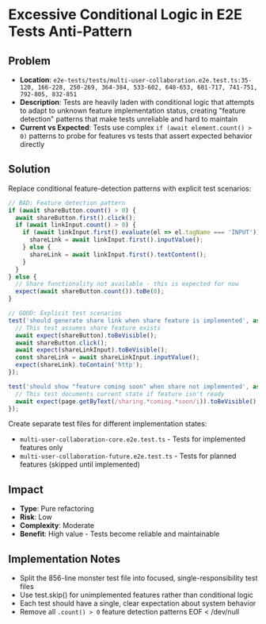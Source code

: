 # Excessive Conditional Logic in E2E Tests Anti-Pattern

## Problem
- **Location**: `e2e-tests/tests/multi-user-collaboration.e2e.test.ts:35-120, 166-228, 250-269, 364-384, 533-602, 648-653, 681-717, 741-751, 792-805, 832-851`
- **Description**: Tests are heavily laden with conditional logic that attempts to adapt to unknown feature implementation status, creating "feature detection" patterns that make tests unreliable and hard to maintain
- **Current vs Expected**: Tests use complex `if (await element.count() > 0)` patterns to probe for features vs tests that assert expected behavior directly

## Solution
Replace conditional feature-detection patterns with explicit test scenarios:

```typescript
// BAD: Feature detection pattern
if (await shareButton.count() > 0) {
  await shareButton.first().click();
  if (await linkInput.count() > 0) {
    if (await linkInput.first().evaluate(el => el.tagName === 'INPUT')) {
      shareLink = await linkInput.first().inputValue();
    } else {
      shareLink = await linkInput.first().textContent();
    }
  }
} else {
  // Share functionality not available - this is expected for now
  expect(await shareButton.count()).toBe(0);
}

// GOOD: Explicit test scenarios
test('should generate share link when share feature is implemented', async ({ page }) => {
  // This test assumes share feature exists
  await expect(shareButton).toBeVisible();
  await shareButton.click();
  await expect(shareLinkInput).toBeVisible();
  const shareLink = await shareLinkInput.inputValue();
  expect(shareLink).toContain('http');
});

test('should show "feature coming soon" when share not implemented', async ({ page }) => {
  // This test documents current state if feature isn't ready
  await expect(page.getByText(/sharing.*coming.*soon/i)).toBeVisible();
});
```

Create separate test files for different implementation states:
- `multi-user-collaboration-core.e2e.test.ts` - Tests for implemented features only
- `multi-user-collaboration-future.e2e.test.ts` - Tests for planned features (skipped until implemented)

## Impact
- **Type**: Pure refactoring
- **Risk**: Low
- **Complexity**: Moderate
- **Benefit**: High value - Tests become reliable and maintainable

## Implementation Notes
- Split the 856-line monster test file into focused, single-responsibility test files
- Use test.skip() for unimplemented features rather than conditional logic
- Each test should have a single, clear expectation about system behavior
- Remove all `.count() > 0` feature detection patterns
EOF < /dev/null